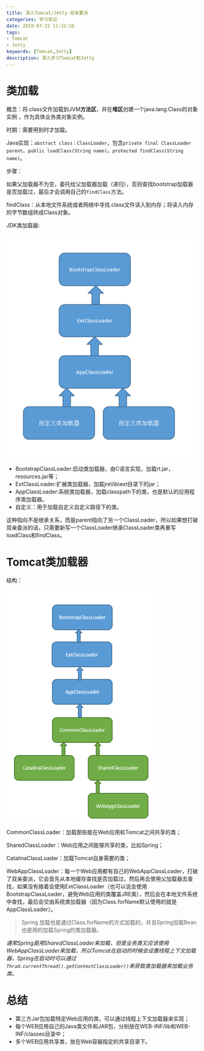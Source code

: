 ```yaml
---
title: 深入Tomcat/Jetty-双亲委派
categories: 学习笔记
date: 2019-07-22 11:31:56
tags:
- Tomcat
- Jetty
keywords: [Tomcat,Jetty]
description: 深入学习Tomcat和Jetty
---
```


# 类加载

概念：将.class文件加载到JVM**方法区**，并在**堆区**创建一个java.lang.Class的对象实例 ，作为具体业务类对象实例。

时期：需要用到时才加载。

Java实现：`abstract class：ClassLoader`，包含`private final ClassLoader parent`、`public loadClass(String name)`，`protected findClass(String name)`。

步骤：

如果父加载器不为空，委托给父加载器加载（递归），否则查找bootstrap加载器是否加载过，最后才会调用自己的`findClass`方法。

findClass：从本地文件系统或者网络中寻找.class文件读入到内存；将读入内存的字节数组转成Class对象。

<!--more-->

JDK类加载器:

![深入Tomcat/Jetty-双亲委派/JDK-ClassLoader.png](深入Tomcat-Jetty-双亲委派/JDK-ClassLoader.png)

- BootstrapClassLoader:启动类加载器，由C语言实现，加载rt.jar，resources.jar等；
- ExtClassLoader:扩展类加载器，加载jre\lib\ext目录下的jar；
- AppClassLoader:系统类加载器，加载classpath下的类，也是默认的应用程序类加载器。
- 自定义：用于加载自定义自定义路径下的类。

这种指向不是继承关系，而是parent指向了另一个ClassLoader，所以如果想打破双亲委派的话，只需要新写一个ClassLoader继承ClassLoader类再重写loadClass和findClass。

# Tomcat类加载器

结构：

![Tomcat-ClassLoader.png](深入Tomcat-Jetty-双亲委派/Tomcat-ClassLoader.png)

CommonClassLoader：加载那些能在Web应用和Tomcat之间共享的类；

SharedClassLoader：Web应用之间能够共享的类，比如Spring；

CatalinaClassLoader：加载Tomcat自身需要的类；

WebAppClassLoader：每一个Web应用都有自己的WebAppClassLoader，打破了双亲委派，它会首先从本地缓存查找是否加载过，然后再去使用父加载器去查找，如果没有接着会使用ExtClassLoader（也可以说会使用BootstrapClassLoader，避免Web应用的类覆盖JRE类），然后会在本地文件系统中查找，最后会交由系统类加载器（因为Class.forName默认使用的就是AppClassLoader）。

> Spring 加载也是通过Class.forName的方式加载的，并且Spring加载Bean也是用的加载Spring的类加载器。

*通常Spring是用SharedClassLoader来加载，但是业务类又应该使用WebAppClassLoader来加载，所以Tomcat在启动的时候会设置线程上下文加载器，Spring在启动时可以通过`Thrad.currentThread().getContextClassLoader()`来获取类加载器来加载业务类。*

# 总结

* 第三方Jar包加载特定Web应用的类，可以通过线程上下文加载器来实现；
* 每个WEB应用自己的Java类文件和JAR包，分别放在WEB-INF/lib和WEB-INF/classes目录中；
* 多个WEB应用共享类，放在Web容器指定的共享目录下。